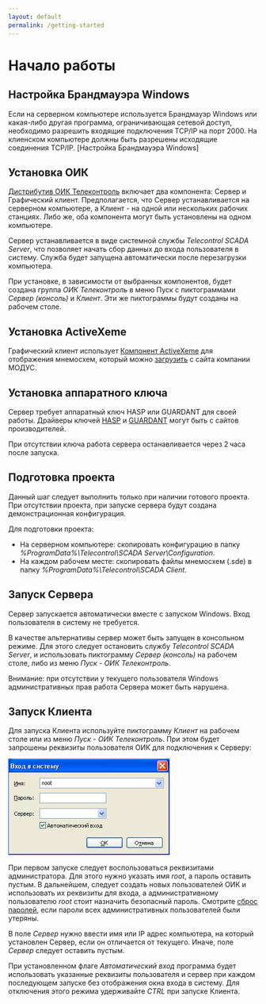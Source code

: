 ```yaml
---
layout: default
permalink: /getting-started
---
```


# Начало работы

## Настройка Брандмауэра Windows

Если на серверном компьютере используется Брандмауэр Windows или какая-либо другая программа, ограничивающая сетевой доступ, необходимо разрешить входящие подключения TCP/IP на порт 2000. На клиенском компьютере должны быть разрешены исходящие соединения TCP/IP. [Настройка Брандмауэра Windows]


## Установка ОИК

[Дистрибутив ОИК Телеконтроль](http://telecontrol.ru/deploy/telecontrol-scada-1.15.3.msi) включает два компонента: Сервер и Графический клиент. Предполагается, что Сервер устанавливается на серверном компьютере, а Клиент - на одной или нескольких рабочих станциях. Либо же, оба компонента могут быть установлены на одном компьютере.

Сервер устанавливается в виде системной службы *Telecontrol SCADA Server*, что позволяет начать сбор данных до входа пользователя в систему. Служба будет запущена автоматически после перезагрузки компьютера.

При установке, в зависимости от выбранных компонентов, будет создана группа *ОИК Телеконтроль* в меню Пуск с пиктограммами *Сервер (консоль)* и *Клиент*. Эти же пиктограммы будут созданы на рабочем столе.


## Установка ActiveXeme

Графический клиент использует [Компонент ActiveXeme](http://swman.ru/content/blogcategory/21/49/) для отображения мнемосхем, который можно [загрузить](http://swman.ru/download/520/ActivesXeme_5.20.101_setup.exe) с сайта компании МОДУС.


## Установка аппаратного ключа

Сервер требует аппаратный ключ HASP или GUARDANT для своей работы. Драйверы ключей [HASP](https://sentinelcustomer.gemalto.com/sentinelsupport/) и [GUARDANT](https://www.guardant.ru/support/download/drivers/) могут быть с сайтов производителей.

При отсутствии ключа работа сервера останавливается через 2 часа после запуска.


## Подготовка проекта

Данный шаг следует выполнить только при наличии готового проекта. При отсутствии проекта, при запуске сервера будут создана демонстрационная конфигурация.

Для подготовки проекта:
* На серверном компьютере: скопировать конфигурацию в папку *%ProgramData%\Telecontrol\SCADA Server\Configuration*.
* На каждом рабочем месте: скопировать файлы мнемосхем (.sde) в папку *%ProgramData%\Telecontrol\SCADA Client*.


## Запуск Сервера

Сервер запускается автоматически вместе с запуском Windows. Вход пользователя в систему не требуется.

В качестве альтернативы сервер может быть запущен в консольном режиме. Для этого следует остановить службу *Telecontrol SCADA Server*, и использовать пиктограмму *Сервер (консоль)* на рабочем столе, либо из меню *Пуск - ОИК Телеконтроль*.

Внимание: при отсутствии у текущего пользователя Windows административных прав работа Сервера может быть нарушена.


## Запуск Клиента

Для запуска Клиента используйте пиктограмму *Клиент* на рабочем столе или из меню *Пуск - ОИК Телеконтроль*. При этом будет запрошены реквизиты пользователя ОИК для подключения к Серверу:

![](img/login.jpg)

При первом запуске следует воспользоваться реквизитами администратора. Для этого нужно указать имя *root*, а 
пароль оставить пустым. В дальнейшем, следует создать новых пользователей ОИК и использовать их реквизиты для входа, а  административному пользователю *root* стоит назначить безопасный пароль. Смотрите [сброс паролей](client.md/#reset-passwords), если пароли всех административных пользователей были утеряны.

В поле *Сервер* нужно ввести имя или IP адрес компьютера, на который установлен Сервер, если он отличается от текущего. Иначе, поле *Сервер* следует оставить пустым.

При установленном флаге *Автоматический вход* программа будет использовать указанные реквизиты пользователя и сервер при каждом последующем запуске без отображения окна входа в систему. Для отключения этого режима удерживайте *CTRL* при запуске Клиента.